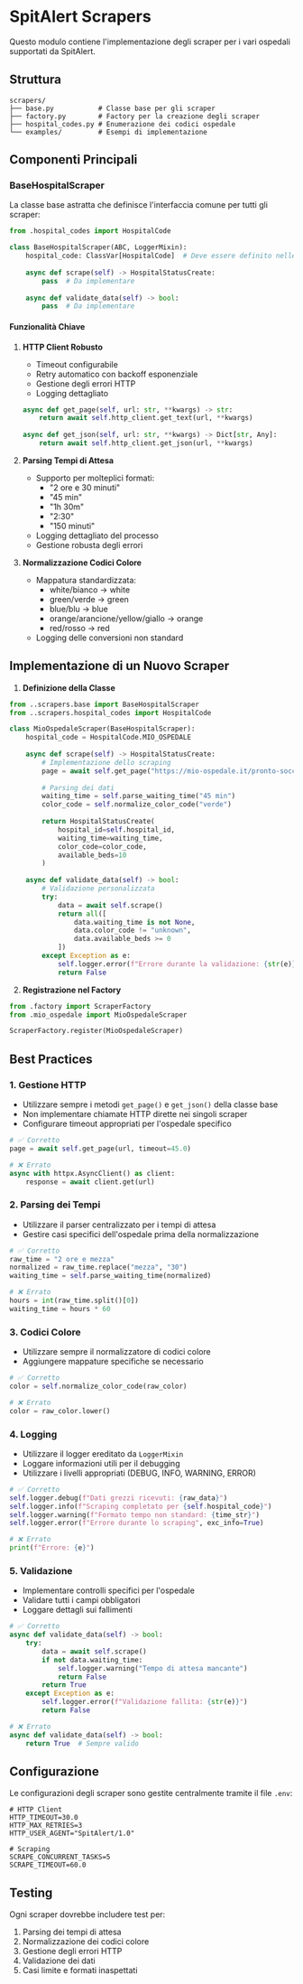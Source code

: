 # SpitAlert Scrapers

Questo modulo contiene l'implementazione degli scraper per i vari ospedali supportati da SpitAlert.

## Struttura

```
scrapers/
├── base.py           # Classe base per gli scraper
├── factory.py        # Factory per la creazione degli scraper
├── hospital_codes.py # Enumerazione dei codici ospedale
└── examples/         # Esempi di implementazione
```

## Componenti Principali

### BaseHospitalScraper

La classe base astratta che definisce l'interfaccia comune per tutti gli scraper:

```python
from .hospital_codes import HospitalCode

class BaseHospitalScraper(ABC, LoggerMixin):
    hospital_code: ClassVar[HospitalCode]  # Deve essere definito nelle classi derivate
    
    async def scrape(self) -> HospitalStatusCreate:
        pass  # Da implementare
        
    async def validate_data(self) -> bool:
        pass  # Da implementare
```

#### Funzionalità Chiave

1. **HTTP Client Robusto**
   - Timeout configurabile
   - Retry automatico con backoff esponenziale
   - Gestione degli errori HTTP
   - Logging dettagliato
   ```python
   async def get_page(self, url: str, **kwargs) -> str:
       return await self.http_client.get_text(url, **kwargs)
       
   async def get_json(self, url: str, **kwargs) -> Dict[str, Any]:
       return await self.http_client.get_json(url, **kwargs)
   ```

2. **Parsing Tempi di Attesa**
   - Supporto per molteplici formati:
     - "2 ore e 30 minuti"
     - "45 min"
     - "1h 30m"
     - "2:30"
     - "150 minuti"
   - Logging dettagliato del processo
   - Gestione robusta degli errori

3. **Normalizzazione Codici Colore**
   - Mappatura standardizzata:
     - white/bianco → white
     - green/verde → green
     - blue/blu → blue
     - orange/arancione/yellow/giallo → orange
     - red/rosso → red
   - Logging delle conversioni non standard

## Implementazione di un Nuovo Scraper

1. **Definizione della Classe**
```python
from ..scrapers.base import BaseHospitalScraper
from ..scrapers.hospital_codes import HospitalCode

class MioOspedaleScraper(BaseHospitalScraper):
    hospital_code = HospitalCode.MIO_OSPEDALE
    
    async def scrape(self) -> HospitalStatusCreate:
        # Implementazione dello scraping
        page = await self.get_page("https://mio-ospedale.it/pronto-soccorso")
        
        # Parsing dei dati
        waiting_time = self.parse_waiting_time("45 min")
        color_code = self.normalize_color_code("verde")
        
        return HospitalStatusCreate(
            hospital_id=self.hospital_id,
            waiting_time=waiting_time,
            color_code=color_code,
            available_beds=10
        )
        
    async def validate_data(self) -> bool:
        # Validazione personalizzata
        try:
            data = await self.scrape()
            return all([
                data.waiting_time is not None,
                data.color_code != "unknown",
                data.available_beds >= 0
            ])
        except Exception as e:
            self.logger.error(f"Errore durante la validazione: {str(e)}")
            return False
```

2. **Registrazione nel Factory**
```python
from .factory import ScraperFactory
from .mio_ospedale import MioOspedaleScraper

ScraperFactory.register(MioOspedaleScraper)
```

## Best Practices

### 1. Gestione HTTP
- Utilizzare sempre i metodi `get_page()` e `get_json()` della classe base
- Non implementare chiamate HTTP dirette nei singoli scraper
- Configurare timeout appropriati per l'ospedale specifico

```python
# ✅ Corretto
page = await self.get_page(url, timeout=45.0)

# ❌ Errato
async with httpx.AsyncClient() as client:
    response = await client.get(url)
```

### 2. Parsing dei Tempi
- Utilizzare il parser centralizzato per i tempi di attesa
- Gestire casi specifici dell'ospedale prima della normalizzazione

```python
# ✅ Corretto
raw_time = "2 ore e mezza"
normalized = raw_time.replace("mezza", "30")
waiting_time = self.parse_waiting_time(normalized)

# ❌ Errato
hours = int(raw_time.split()[0])
waiting_time = hours * 60
```

### 3. Codici Colore
- Utilizzare sempre il normalizzatore di codici colore
- Aggiungere mappature specifiche se necessario

```python
# ✅ Corretto
color = self.normalize_color_code(raw_color)

# ❌ Errato
color = raw_color.lower()
```

### 4. Logging
- Utilizzare il logger ereditato da `LoggerMixin`
- Loggare informazioni utili per il debugging
- Utilizzare i livelli appropriati (DEBUG, INFO, WARNING, ERROR)

```python
# ✅ Corretto
self.logger.debug(f"Dati grezzi ricevuti: {raw_data}")
self.logger.info(f"Scraping completato per {self.hospital_code}")
self.logger.warning(f"Formato tempo non standard: {time_str}")
self.logger.error(f"Errore durante lo scraping", exc_info=True)

# ❌ Errato
print(f"Errore: {e}")
```

### 5. Validazione
- Implementare controlli specifici per l'ospedale
- Validare tutti i campi obbligatori
- Loggare dettagli sui fallimenti

```python
# ✅ Corretto
async def validate_data(self) -> bool:
    try:
        data = await self.scrape()
        if not data.waiting_time:
            self.logger.warning("Tempo di attesa mancante")
            return False
        return True
    except Exception as e:
        self.logger.error(f"Validazione fallita: {str(e)}")
        return False

# ❌ Errato
async def validate_data(self) -> bool:
    return True  # Sempre valido
```

## Configurazione

Le configurazioni degli scraper sono gestite centralmente tramite il file `.env`:

```env
# HTTP Client
HTTP_TIMEOUT=30.0
HTTP_MAX_RETRIES=3
HTTP_USER_AGENT="SpitAlert/1.0"

# Scraping
SCRAPE_CONCURRENT_TASKS=5
SCRAPE_TIMEOUT=60.0
```

## Testing

Ogni scraper dovrebbe includere test per:
1. Parsing dei tempi di attesa
2. Normalizzazione dei codici colore
3. Gestione degli errori HTTP
4. Validazione dei dati
5. Casi limite e formati inaspettati
